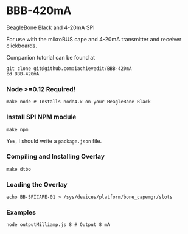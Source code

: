 # BBB-420mA
BeagleBone Black and 4-20mA SPI

For use with the mikroBUS cape and 4-20mA transmitter and receiver clickboards.

Companion tutorial can be found at 

```
git clone git@github.com:iachievedit/BBB-420mA
cd BBB-420mA
```

### Node >=0.12 Required!
```make node # Installs node4.x on your BeagleBone Black```

### Install SPI NPM module
```make npm```

Yes, I should write a ```package.json``` file.

### Compiling and Installing Overlay
```make dtbo```

### Loading the Overlay
```echo BB-SPICAPE-01 > /sys/devices/platform/bone_capemgr/slots```

### Examples
```node outputMilliamp.js 8 # Output 8 mA```


